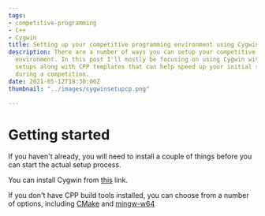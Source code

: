 ```yaml
---
tags:
- competitive-programming
- C++
- Cygwin
title: Setting up your competitive programming environment using Cygwin
description: There are a number of ways you can setup your competitive programming
  environment. In this post I'll mostly be focusing on using Cygwin with GVIM/VIM/Notepad++
  setups along with CPP templates that can help speed up your initial setup process
  during a competition.
date: 2021-05-12T18:30:00Z
thumbnail: "../images/cygwinsetupcp.png"

---
```

# Getting started

If you haven't already, you will need to install a couple of things before you can start the actual setup process.

You can install Cygwin from [this]() link.

If you don't have CPP build tools installed, you can choose from a number of options, including [CMake](https://cmake.org/download/) and [mingw-w64](http://mingw-w64.org/doku.php/download) 